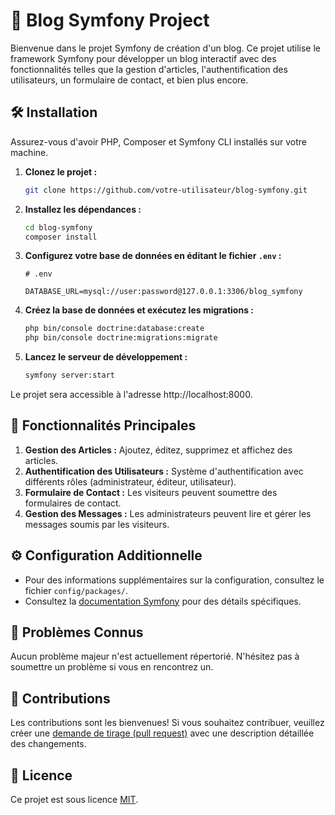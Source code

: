 # 🚀 Blog Symfony Project

Bienvenue dans le projet Symfony de création d'un blog. Ce projet utilise le framework Symfony pour développer un blog interactif avec des fonctionnalités telles que la gestion d'articles, l'authentification des utilisateurs, un formulaire de contact, et bien plus encore.

## 🛠️ Installation

Assurez-vous d'avoir PHP, Composer et Symfony CLI installés sur votre machine.

1. **Clonez le projet :**

    ```bash
    git clone https://github.com/votre-utilisateur/blog-symfony.git
    ```

2. **Installez les dépendances :**

    ```bash
    cd blog-symfony
    composer install
    ```

3. **Configurez votre base de données en éditant le fichier `.env` :**

    ```env
    # .env

    DATABASE_URL=mysql://user:password@127.0.0.1:3306/blog_symfony
    ```

4. **Créez la base de données et exécutez les migrations :**

    ```bash
    php bin/console doctrine:database:create
    php bin/console doctrine:migrations:migrate
    ```

5. **Lancez le serveur de développement :**

    ```bash
    symfony server:start
    ```

Le projet sera accessible à l'adresse http://localhost:8000.

## 🚀 Fonctionnalités Principales

1. **Gestion des Articles :** Ajoutez, éditez, supprimez et affichez des articles.
2. **Authentification des Utilisateurs :** Système d'authentification avec différents rôles (administrateur, éditeur, utilisateur).
3. **Formulaire de Contact :** Les visiteurs peuvent soumettre des formulaires de contact.
4. **Gestion des Messages :** Les administrateurs peuvent lire et gérer les messages soumis par les visiteurs.

## ⚙️ Configuration Additionnelle

- Pour des informations supplémentaires sur la configuration, consultez le fichier `config/packages/`.
- Consultez la [documentation Symfony](https://symfony.com/doc/current/index.html) pour des détails spécifiques.

## 🚨 Problèmes Connus

Aucun problème majeur n'est actuellement répertorié. N'hésitez pas à soumettre un problème si vous en rencontrez un.

## 🤝 Contributions

Les contributions sont les bienvenues! Si vous souhaitez contribuer, veuillez créer une [demande de tirage (pull request)](CONTRIBUTING.md) avec une description détaillée des changements.

## 📝 Licence

Ce projet est sous licence [MIT](LICENSE).
